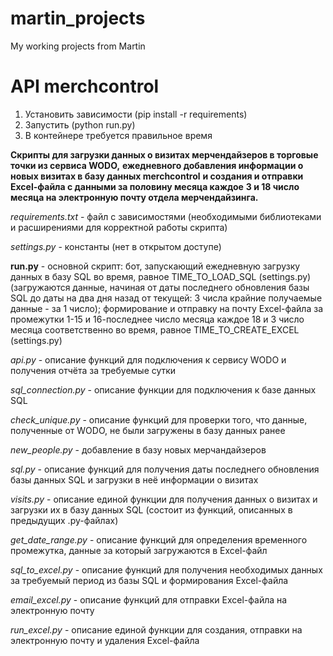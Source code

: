 # martin_projects
My working projects from Martin

# API merchcontrol

1. Установить зависимости (pip install -r requirements)
2. Запустить (python run.py)
3. В контейнере требуется правильное время

__Скрипты для загрузки данных о визитах мерчендайзеров в торговые точки из сервиса WODO,__ 
__ежедневного добавления информации о новых визитах в базу данных merchcontrol__
__и создания и отправки Excel-файла с данными за половину месяца каждое__ 
__3 и 18 число месяца на электронную почту отдела мерчендайзинга.__



*requirements.txt* - файл с зависимостями (необходимыми библиотеками и расширениями для корректной работы скрипта)

*settings.py* - константы (нет в открытом доступе)

__run.py__ - основной скрипт: 
         бот, запускающий ежедневную загрузку данных в базу SQL во время, равное TIME_TO_LOAD_SQL (settings.py)
         (загружаются данные, начиная от даты последнего обновления базы SQL до даты на два дня назад от текущей: 3 числа крайние получаемые данные - за 1 число);
         формирование и отправку на почту Excel-файла за промежутки 1-15 и 16-последнее число месяца каждое 18 и 3 число месяца соответственно 
         во время, равное TIME_TO_CREATE_EXCEL (settings.py)

*api.py* - описание функций для подключения к сервису WODO и получения отчёта за требуемые сутки

*sql_connection.py* - описание функции для подключения к базе данных SQL

*check_unique.py* - описание функций для проверки того, что данные, полученные от WODO, не были загружены в базу данных ранее

*new_people.py* - добавление в базу новых мерчандайзеров

*sql.py* - описание функций для получения даты последнего обновления базы данных SQL и загрузки в неё информации о визитах

*visits.py* - описание единой функции для получения данных о визитах и загрузки их в базу данных SQL (состоит из функций, описанных в предыдущих .py-файлах)

*get_date_range.py* -  описание функций для определения временного промежутка, данные за который загружаются в Excel-файл

*sql_to_excel.py* - описание функций для получения необходимых данных за требуемый период из базы SQL и формирования Excel-файла

*email_excel.py* - описание функций для отправки Excel-файла на электронную почту

*run_excel.py* - описание единой функции для создания, отправки на электронную почту и удаления Excel-файла
